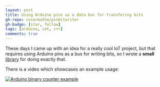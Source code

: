 ```yaml
---
layout: post
title: Using Arduino pins as a data bus for transfering bits
gh-repo: cezarmathe/pinbitwriter
gh-badge: [star, follow]
tags: [arduino, iot, c++]
comments: true
---
```


These days I came up with an idea for a really cool IoT project, but that requires using Arduino pins as a bus for writing bits, so I wrote a **small** [library](https://github.com/cezarmathe/pinbitwriter) for doing exactly that.

There is a video which showcases an example usage:

[![Arduino binary counter example](https://img.youtube.com/vi/VhT3Jq5AsiM/0.jpg)](https://www.youtube.com/watch?v=VhT3Jq5AsiM)